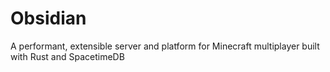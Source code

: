 # Obsidian

A performant, extensible server and platform for Minecraft multiplayer built with Rust and SpacetimeDB
